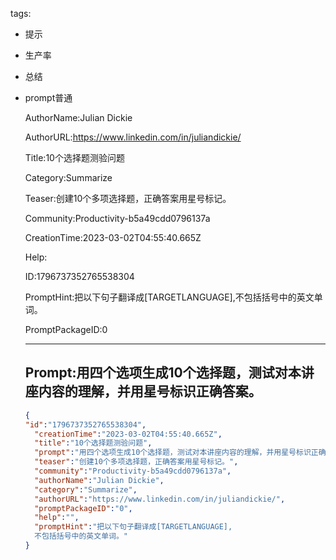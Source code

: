   tags: 
- 提示
- 生产率
- 总结
- prompt普通

  AuthorName:Julian Dickie

  AuthorURL:https://www.linkedin.com/in/juliandickie/

  Title:10个选择题测验问题

  Category:Summarize

  Teaser:创建10个多项选择题，正确答案用星号标记。

  Community:Productivity-b5a49cdd0796137a

  CreationTime:2023-03-02T04:55:40.665Z

  Help:

  ID:1796737352765538304

  PromptHint:把以下句子翻译成[TARGETLANGUAGE],不包括括号中的英文单词。

  PromptPackageID:0

  ---

  ## Prompt:用四个选项生成10个选择题，测试对本讲座内容的理解，并用星号标识正确答案。

  ```json
  {
  "id":"1796737352765538304",
    "creationTime":"2023-03-02T04:55:40.665Z",
    "title":"10个选择题测验问题",
    "prompt":"用四个选项生成10个选择题，测试对本讲座内容的理解，并用星号标识正确答案。",
    "teaser":"创建10个多项选择题，正确答案用星号标记。",
    "community":"Productivity-b5a49cdd0796137a",
    "authorName":"Julian Dickie",
    "category":"Summarize",
    "authorURL":"https://www.linkedin.com/in/juliandickie/",
    "promptPackageID":"0",
    "help":"",
    "promptHint":"把以下句子翻译成[TARGETLANGUAGE],
    不包括括号中的英文单词。"
  }
  ```
